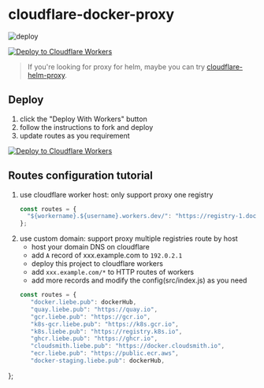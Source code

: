 # cloudflare-docker-proxy

![deploy](https://github.com/ciiiii/cloudflare-docker-proxy/actions/workflows/deploy.yaml/badge.svg)

[![Deploy to Cloudflare Workers](https://deploy.workers.cloudflare.com/button)](https://deploy.workers.cloudflare.com/?url=https://github.com/ciiiii/cloudflare-docker-proxy)

> If you're looking for proxy for helm, maybe you can try [cloudflare-helm-proxy](https://github.com/ciiiii/cloudflare-helm-proxy).

## Deploy

1. click the "Deploy With Workers" button
2. follow the instructions to fork and deploy
3. update routes as you requirement

[![Deploy to Cloudflare Workers](https://deploy.workers.cloudflare.com/button)](https://deploy.workers.cloudflare.com/?url=https://github.com/ciiiii/cloudflare-docker-proxy)

## Routes configuration tutorial

1. use cloudflare worker host: only support proxy one registry
   ```javascript
   const routes = {
     "${workername}.${username}.workers.dev/": "https://registry-1.docker.io",
   };
   ```
2. use custom domain: support proxy multiple registries route by host
   - host your domain DNS on cloudflare
   - add `A` record of xxx.example.com to `192.0.2.1`
   - deploy this project to cloudflare workers
   - add `xxx.example.com/*` to HTTP routes of workers
   - add more records and modify the config(src/index.js) as you need
   ```javascript
   const routes = {
      "docker.liebe.pub": dockerHub,
      "quay.liebe.pub": "https://quay.io",
      "gcr.liebe.pub": "https://gcr.io",
      "k8s-gcr.liebe.pub": "https://k8s.gcr.io",
      "k8s.liebe.pub": "https://registry.k8s.io",
      "ghcr.liebe.pub": "https://ghcr.io",
      "cloudsmith.liebe.pub": "https://docker.cloudsmith.io",
      "ecr.liebe.pub": "https://public.ecr.aws",
      "docker-staging.liebe.pub": dockerHub,
  };
   ```

